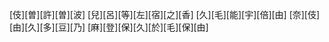 [伎][曽][許][曽][波] [兒][呂][等][左][宿][之][香] [久][毛][能][宇][倍][由] [奈][伎][由][久][多][豆][乃] [麻][登][保][久][於][毛][保][由]
